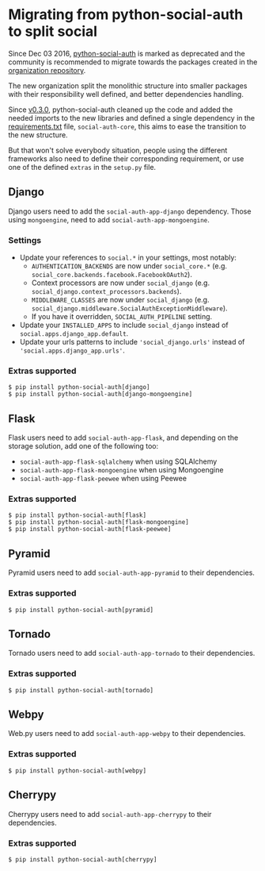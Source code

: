 # Migrating from python-social-auth to split social

Since Dec 03 2016, [python-social-auth](https://github.com/omab/python-social-auth)
is marked as deprecated and the community is recommended to migrate
towards the packages created in the [organization repository](https://github.com/python-social-auth/social-core).

The new organization split the monolithic structure into smaller
packages with their responsibility well defined, and better
dependencies handling.

Since [v0.3.0](https://github.com/omab/python-social-auth/tree/v0.3.0),
python-social-auth cleaned up the code and added the needed imports to
the new libraries and defined a single dependency in the [requirements.txt](https://github.com/omab/python-social-auth/blob/v0.3.0/requirements.txt)
file, `social-auth-core`, this aims to ease the transition to the new structure.

But that won't solve everybody situation, people using the different
frameworks also need to define their corresponding requirement, or use
one of the defined `extras` in the `setup.py` file.

## Django

Django users need to add the `social-auth-app-django`
dependency. Those using `mongoengine`, need to add
`social-auth-app-mongoengine`.

### Settings

- Update your references to `social.*` in your settings, most notably:
  - `AUTHENTICATION_BACKENDS` are now under `social_core.*`
    (e.g. `social_core.backends.facebook.FacebookOAuth2`).
  - Context processors are now under `social_django`
    (e.g. `social_django.context_processors.backends`).
  - `MIDDLEWARE_CLASSES` are now under `social_django`
    (e.g. `social_django.middleware.SocialAuthExceptionMiddleware`).
  - If you have it overridden, `SOCIAL_AUTH_PIPELINE` setting.
- Update your `INSTALLED_APPS` to include `social_django` instead of
`social.apps.django_app.default`.
- Update your urls patterns to include `'social_django.urls'` instead of
  `'social.apps.django_app.urls'`.

### Extras supported

```
$ pip install python-social-auth[django]
$ pip install python-social-auth[django-mongoengine]
```

## Flask

Flask users need to add `social-auth-app-flask`, and depending on the
storage solution, add one of the following too:

  - `social-auth-app-flask-sqlalchemy` when using SQLAlchemy
  - `social-auth-app-flask-mongoengine` when using Mongoengine
  - `social-auth-app-flask-peewee` when using Peewee


### Extras supported

```
$ pip install python-social-auth[flask]
$ pip install python-social-auth[flask-mongoengine]
$ pip install python-social-auth[flask-peewee]
```

## Pyramid

Pyramid users need to add `social-auth-app-pyramid` to their dependencies.

### Extras supported

```
$ pip install python-social-auth[pyramid]
```

## Tornado

Tornado users need to add `social-auth-app-tornado` to their dependencies.

### Extras supported

```
$ pip install python-social-auth[tornado]
```


## Webpy

Web.py users need to add `social-auth-app-webpy` to their dependencies.

### Extras supported

```
$ pip install python-social-auth[webpy]
```


## Cherrypy

Cherrypy users need to add `social-auth-app-cherrypy` to their dependencies.

### Extras supported

```
$ pip install python-social-auth[cherrypy]
```

